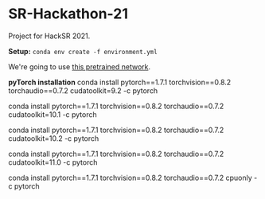 # SR-Hackathon-21
Project for HackSR 2021.

**Setup:**
`conda env create -f environment.yml`

We're going to use [this pretrained network](https://github.com/NVlabs/stylegan2-ada-pytorch).


**pyTorch installation**
conda install pytorch==1.7.1 torchvision==0.8.2 torchaudio==0.7.2 cudatoolkit=9.2 -c pytorch

conda install pytorch==1.7.1 torchvision==0.8.2 torchaudio==0.7.2 cudatoolkit=10.1 -c pytorch

conda install pytorch==1.7.1 torchvision==0.8.2 torchaudio==0.7.2 cudatoolkit=10.2 -c pytorch

conda install pytorch==1.7.1 torchvision==0.8.2 torchaudio==0.7.2 cudatoolkit=11.0 -c pytorch

conda install pytorch==1.7.1 torchvision==0.8.2 torchaudio==0.7.2 cpuonly -c pytorch
